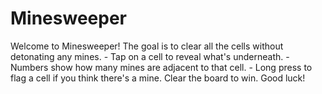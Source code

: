 # Minesweeper

Welcome to Minesweeper! The goal is to clear all the cells without detonating any mines.
      - Tap on a cell to reveal what's underneath.
      - Numbers show how many mines are adjacent to that cell.
      - Long press to flag a cell if you think there's a mine.
      Clear the board to win. Good luck!